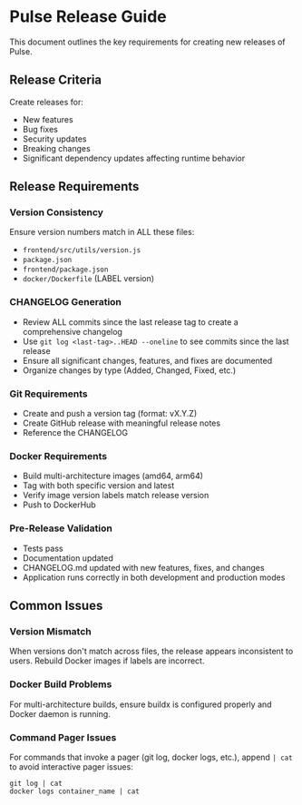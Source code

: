 # Pulse Release Guide

This document outlines the key requirements for creating new releases of Pulse.

## Release Criteria

Create releases for:
- New features
- Bug fixes
- Security updates
- Breaking changes
- Significant dependency updates affecting runtime behavior

## Release Requirements

### Version Consistency

Ensure version numbers match in ALL these files:
- `frontend/src/utils/version.js`
- `package.json`
- `frontend/package.json`
- `docker/Dockerfile` (LABEL version)

### CHANGELOG Generation

- Review ALL commits since the last release tag to create a comprehensive changelog
- Use `git log <last-tag>..HEAD --oneline` to see commits since the last release
- Ensure all significant changes, features, and fixes are documented
- Organize changes by type (Added, Changed, Fixed, etc.)

### Git Requirements

- Create and push a version tag (format: vX.Y.Z)
- Create GitHub release with meaningful release notes
- Reference the CHANGELOG

### Docker Requirements

- Build multi-architecture images (amd64, arm64)
- Tag with both specific version and latest
- Verify image version labels match release version
- Push to DockerHub

### Pre-Release Validation

- Tests pass
- Documentation updated
- CHANGELOG.md updated with new features, fixes, and changes
- Application runs correctly in both development and production modes

## Common Issues

### Version Mismatch

When versions don't match across files, the release appears inconsistent to users.
Rebuild Docker images if labels are incorrect.

### Docker Build Problems

For multi-architecture builds, ensure buildx is configured properly and Docker daemon is running.

### Command Pager Issues

For commands that invoke a pager (git log, docker logs, etc.), append `| cat` to avoid interactive pager issues:
```
git log | cat
docker logs container_name | cat
```
